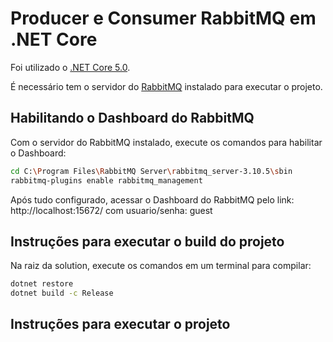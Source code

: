 # Producer e Consumer RabbitMQ em .NET Core

Foi utilizado o [.NET Core 5.0](https://www.microsoft.com/net/download).

É necessário tem o servidor do [RabbitMQ](https://www.rabbitmq.com/download.html) instalado para executar o projeto.

## Habilitando o Dashboard do RabbitMQ

Com o servidor do RabbitMQ instalado, execute os comandos para habilitar o Dashboard:

```sh
cd C:\Program Files\RabbitMQ Server\rabbitmq_server-3.10.5\sbin
rabbitmq-plugins enable rabbitmq_management
```

Após tudo configurado, acessar o Dashboard do RabbitMQ pelo link: http://localhost:15672/ com usuario/senha: guest

## Instruções para executar o build do projeto

Na raiz da solution, execute os comandos em um terminal para compilar:

```sh
dotnet restore
dotnet build -c Release
```

## Instruções para executar o projeto

